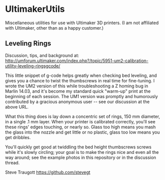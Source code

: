 UltimakerUtils
==============

Miscellaneous utilities for use with Ultimaker 3D printers.  (I am not
affiliated with Ultimaker, other than as a happy customer.)


Leveling Rings
--------------

Discussion, tips, and background at: http://umforum.ultimaker.com/index.php?/topic/5951-um2-calibration-utility-leveling-ringsgcode/

This little snippet of g-code helps greatly when checking bed
leveling, and gives you a chance to twist the thumbscrews in real time
for fine-tuning.  I wrote the UM2 version of this while
troubleshooting a Z homing bug in Marlin 14.03, and it's become my
standard quick "warm-up" print at the beginning of each session.
The UM1 version was promptly and humorously contributed by a gracious
anonymous user -- see our discussion at the above URL.

What this thing does is lay down a concentric set of rings, 150 mm
diameter, in a single .1 mm layer.  When your printer is calibrated
correctly, you'll see these rings' edges touching, or nearly so.
Glass too high means you mash the glass into the nozzle and get little
or no plastic, glass too low means you get dribbles.

You'll quickly get good at twiddling the bed height thumbscrews screws
while it's slowly circling; your goal is to make the rings nice and
even all the way around; see the example photos in this repository or
in the discussion thread.


Steve Traugott
https://github.com/stevegt

